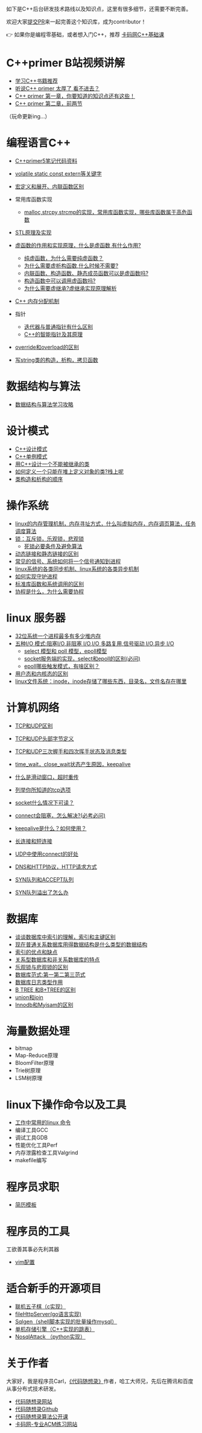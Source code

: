 如下是C++后台研发技术路线以及知识点，这里有很多细节，还需要不断完善。 

欢迎大家[提交PR](https://www.programmercarl.com/qita/join.html)来一起完善这个知识库，成为contributor！ 

👉 如果你是编程零基础，或者想入门C++，推荐 [卡码网C++基础课](https://kamacoder.com/course.php?course_id=1)

# C++primer B站视频讲解 

* [学习C++书籍推荐](https://www.bilibili.com/video/BV1rK4y1e7ed)
* [听说C++ primer 太厚了 看不进去？](https://www.bilibili.com/video/BV1Z5411874t)
* [C++ primer 第一章，你要知道的知识点还有这些！](https://www.bilibili.com/video/BV1Kv41117Ya)
* [C++ primer 第二章，前两节](https://www.bilibili.com/video/BV1MA411j74g)

（玩命更新ing...）

# 编程语言C++

* [C++primer5笔记代码资料](https://github.com/youngyangyang04/TechCPP/tree/master/docs/C++primer5笔记代码资料)
* [volatile static const extern等关键字](./problems/volatile,static,const,extern等关键字.md) 
* [宏定义和展开、内联函数区别](./problems/宏定义和展开、内联函数区别.md)
* 常用库函数实现
    * [malloc,strcpy,strcmp的实现，常用库函数实现，哪些库函数属于高危函数](./problems/malloc,strcpy,strcmp的实现，常用库函数实现，哪些库函数属于高危函数.md)
* [STL原理及实现](./problems/STL原理及实现.md)
* [虚函数的作用和实现原理，什么是虚函数,有什么作用?](./problems/虚函数的作用和实现原理，什么是虚函数,有什么作用.md)
    * [纯虚函数，为什么需要纯虚函数？](./problems/纯虚函数，为什么需要纯虚函数.md)
    * [为什么需要虚析构函数,什么时候不需要?](./problems/为什么需要虚析构函数,什么时候不需要.md)
    * [内联函数、构造函数、静态成员函数可以是虚函数吗?](./problems/内联函数、构造函数、静态成员函数可以是虚函数吗.md)
    * [构造函数中可以调用虚函数吗?](./problems/构造函数中可以调用虚函数吗.md)
    * [为什么需要虚继承?虚继承实现原理解析](./problems/为什么需要虚继承.md)

* [C++ 内存分配机制](./problems/C++内存分配.md)
* 指针
    * [迭代器与普通指针有什么区别](./problems/迭代器与普通指针有什么区别.md) 
    * [C++的智能指针及其原理](./problems/C++的智能指针及其原理.md)
* [override和overload的区别](./problems/override和overload的区别有那些.md)
* [写string类的构造，析构，拷贝函数](./problems/写string类的构造，析构，拷贝函数.md)

# 数据结构与算法

* [数据结构与算法学习攻略](https://github.com/youngyangyang04/leetcode-master)

# 设计模式

* [C++设计模式](https://github.com/youngyangyang04/DesignPattern)
* [C++单例模式](./problems/C++单例模式.md) 
* [用C++设计一个不能被继承的类](./problems/用C++设计一个不能被继承的类.md)
* [如何定义一个只能在堆上定义对象的类?栈上呢](./problems/如何定义一个只能在堆上定义对象的类栈上呢.md)
* [类构造和析构的顺序](./problems/类构造和析构的顺序.md)

# 操作系统 

* [linux的内存管理机制，内存寻址方式，什么叫虚拟内存，内存调页算法，任务调度算法](./problems/linux的内存管理机制内存寻址方式什么叫虚拟内存内存调页算法任务调度算法.md) 
* [锁：互斥锁，乐观锁，悲观锁](./problems/锁：互斥锁，乐观锁，悲观锁.md) 
    * [死锁必要条件及避免算法](./problems/死锁必要条件及避免算法.md) 
* [动态链接和静态链接的区别](./problems/动态链接和静态链接的区别.md)
* [常见的信号、系统如何将一个信号通知到进程](./problems/常见的信号、系统如何将一个信号通知到进程.md)
* [linux系统的各类同步机制、linux系统的各类异步机制](./problems/linux系统的各类同步机制、linux系统的各类异步机制.md)
* [如何实现守护进程](./problems/如何实现守护进程.md)
* [标准库函数和系统调用的区别](./problems/标准库函数和系统调用的区别.md)
* [协程是什么，为什么需要协程](./problems/协程是什么，为什么需要协程.md)

# linux 服务器
* [32位系统一个进程最多有多少堆内存](./problems/32位系统一个进程最多有多少堆内存.md)
* [五种I/O 模式:阻塞I/O,非阻塞 I/O,I/O 多路复用,信号驱动 I/O,异步 I/O](./problems/五种IO模式.md)
    * [select 模型和 poll 模型，epoll模型](./problems/select模型和poll模型epoll模型.md)
    * [socket服务端的实现，select和epoll的区别(必问)](./problems/socket服务端的实现，select和epoll的区别.md)
    * [epoll哪些触发模式，有啥区别？](./problems/epoll哪些触发模式，有啥区别？.md)
* [用户态和内核态的区别](./problems/用户态和内核态的区别.md)
* [linux文件系统：inode，inode存储了哪些东西，目录名，文件名存在哪里](./problems/linux文件系统：inode，inode存储了哪些东西，目录名，文件名存在哪里.md)

# 计算机网络

* [TCP和UDP区别](./problems/TCP和UDP区别.md)

* [TCP和UDP头部字节定义](./problems/TCP和UDP头部字节定义.md) 

* [TCP和UDP三次握手和四次挥手状态及消息类型](./problems/TCP和UDP三次握手和四次挥手状态及消息类型.md) 

* [time_wait，close_wait状态产生原因，keepalive](./problems/time_wait，close_wait状态产生原因，keepalive.md)

* [什么是滑动窗口，超时重传](./problems/什么是滑动窗口，超时重传.md)

* [列举你所知道的tcp选项](./problems/列举你所知道的tcp选项.md)

* [socket什么情况下可读？](./problems/socket什么情况下可读？.md)

* [connect会阻塞，怎么解决?(必考必问)](./problems/connect会阻塞怎么解决.md) 

* [keepalive是什么？如何使用？](./problems/keepalive是什么？如何使用？.md)

* [长连接和短连接](./problems/长连接和短连接.md) 

* [UDP中使用connect的好处](./problems/UDP中使用connect的好处.md) 

* [DNS和HTTP协议，HTTP请求方式](./problems/DNS和HTTP协议，HTTP请求方式.md) 

* [SYN队列和ACCEPT队列](./problems/SYN队列和Accept队列.md)

* [SYN队列溢出了怎么办](./problems/SYN队列溢出了怎么办.md)

  

# 数据库 

* [谈谈数据库中索引的理解，索引和主键区别](./problems/谈谈数据库中索引的理解，索引和主键区别.md)
* [现在普通关系数据库用得数据结构是什么类型的数据结构](./problems/现在普通关系数据库用得数据结构是什么类型的数据结构.md) 
* [索引的优点和缺点](./problems/索引的优点和缺点.md)
* [关系型数据库和非关系数据库的特点](./problems/关系型数据库和非关系数据库的特点.md) 
* [乐观锁与悲观锁的区别](./problems/数据库中乐观锁与悲观锁的区别.md) 
* [数据库范式:第一第二第三范式](./problems/数据库范式第一第二第三范式.md)
* [数据库日志类型作用](./problems/数据库日志类型作用.md) 
* [B TREE 和B+TREE的区别](./problems/BTREE和B+TREE的区别.md) 
* [union和join](./problems/union和join.md) 
* [Innodb和Myisam的区别](./problems/Innodb和Myisam的区别.md)

# 海量数据处理 

* bitmap 
* Map-Reduce原理 
* BloomFilter原理 
* Trie树原理 
* LSM树原理 

# linux下操作命令以及工具

* [工作中常用的linux 命令](./docs/linux常用操作命令.md)
* 编译工具GCC 
* 调试工具GDB
* 性能优化工具Perf 
* 内存泄露检查工具Valgrind
* makefile编写

# 程序员求职

* [简历模板](https://github.com/youngyangyang04/Markdown-Resume-Template)


# 程序员的工具

工欲善其事必先利其器

* [vim配置](https://github.com/youngyangyang04/PowerVim)


# 适合新手的开源项目

* [联机五子棋（c实现）](https://github.com/youngyangyang04/Gomoku)
* [fileHttpServer(go语言实现)](https://github.com/youngyangyang04/fileHttpServer)
* [Sqlgen（shell脚本实现的批量操作mysql）](https://github.com/youngyangyang04/PowerSqlgen)
* [单机存储引擎（C++实现的跳表）](https://github.com/youngyangyang04/Skiplist-CPP)
* [NosqlAttack （python实现）](https://github.com/youngyangyang04/NoSQLAttack)

# 关于作者

大家好，我是程序员Carl，[《代码随想录》](https://programmercarl.com/other/publish.html)作者，哈工大师兄，先后在腾讯和百度从事分布式技术研发。

* [代码随想录网站](https://programmercarl.com)
* [代码随想录Github](https://github.com/youngyangyang04/leetcode-master)
* [代码随想录算法公开课](https://www.bilibili.com/video/BV1fA4y1o715)
* [卡码网-专业ACM练习网站](https://kamacoder.com/)



